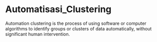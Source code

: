 # Automatisasi_Clustering

Automation clustering is the process of using software or computer algorithms to identify groups or clusters of data automatically, without significant human intervention.
